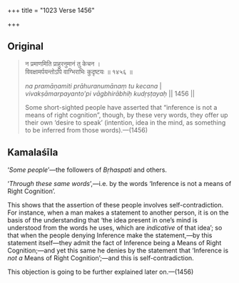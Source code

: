 +++
title = "1023 Verse 1456"

+++
## Original 
>
> न प्रमाणमिति प्राहुरनुमानं तु केचन ।  
> विवक्षामर्पयन्तोऽपि वाग्भिराभिः कुदृष्टयः ॥ १४५६ ॥ 
>
> *na pramāṇamiti prāhuranumānaṃ tu kecana* \|  
> *vivakṣāmarpayanto'pi vāgbhirābhiḥ kudṛṣṭayaḥ* \|\| 1456 \|\| 
>
> Some short-sighted people have asserted that “inference is not a means of right cognition”, though, by these very words, they offer up their own ‘desire to speak’ (intention, idea in the mind, as something to be inferred from those words).—(1456)



## Kamalaśīla

‘*Some people*’—the followers of *Bṛhaspati* and others.

‘*Through these same words*’,—i.e. by the words ‘Inference is not a means of Right Cognition’.

This shows that the assertion of these people involves self-contradiction. For instance, when a man makes a statement to another person, it is on the basis of the understanding that ‘the idea present in one’s mind is understood from the words he uses, which are *indicative* of that idea’; so that when the people denying Inference make the statement,—by this statement itself—they admit the fact of Inference being a Means of Right Cognition;—and yet this same he denies by the statement that ‘Inference is *not a* Means of Right Cognition’;—and this is self-contradiction.

This objection is going to be further explained later on.—(1456)


